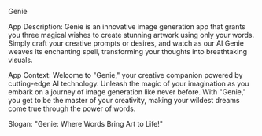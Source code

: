 Genie

App Description:
    Genie is an innovative image generation app that grants you three magical wishes to create stunning artwork using only your words. Simply craft your creative prompts or desires, and watch as our AI Genie weaves its enchanting spell, transforming your thoughts into breathtaking visuals.

App Context:
    Welcome to "Genie," your creative companion powered by cutting-edge AI technology. Unleash the magic of your imagination as you embark on a journey of image generation like never before. With "Genie," you get to be the master of your creativity, making your wildest dreams come true through the power of words.

Slogan:
"Genie: Where Words Bring Art to Life!"